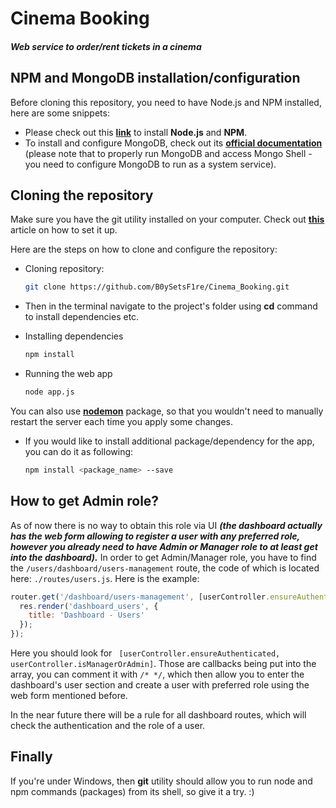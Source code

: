 # Cinema Booking
##### Web service to order/rent tickets in a cinema

## NPM and MongoDB installation/configuration

Before cloning this repository, you need to have Node.js and NPM installed, here are some snippets:

* Please check out this **[link](https://nodejs.org/en/)** to install **Node.js** and **NPM**.
* To install and configure MongoDB, check out its **[official documentation](https://docs.mongodb.com/manual/installation/)** (please note that to properly run MongoDB and access Mongo Shell - you need to configure MongoDB to run as a system service).

## Cloning the repository

Make sure you have the git utility installed on your computer. Check out **[this](https://git-scm.com/book/en/v2/Getting-Started-Installing-Git)** article on how to set it up.

Here are the steps on how to clone and configure the repository:

* Cloning repository:

  ```bash
  git clone https://github.com/B0ySetsF1re/Cinema_Booking.git
  ```
* Then in the terminal navigate to the project's folder using **cd** command to install dependencies etc.

* Installing dependencies

  ```bash
  npm install
  ```
* Running the web app

  ```bash
  node app.js
  ```
You can also use **[nodemon](https://www.npmjs.com/package/nodemon)** package, so that you wouldn't need to manually restart the server each time you apply some changes.

* If you would like to install additional package/dependency for the app, you can do it as following:

  ```bash
  npm install <package_name> --save
  ```

## How to get Admin role?
As of now there is no way to obtain this role via UI ***(the dashboard actually has the web form allowing to register a user with any preferred role, however you already need to have Admin or Manager role to at least get into the dashboard).*** In order to get Admin/Manager role, you have to find the ```/users/dashboard/users-management``` route, the code of which is located here: ```./routes/users.js```. Here is the example:

```javascript
router.get('/dashboard/users-management', [userController.ensureAuthenticated, userController.isManagerOrAdmin], function(req, res) {
  res.render('dashboard_users', {
    title: 'Dashboard - Users'
  });
});
```

Here you should look for ``` [userController.ensureAuthenticated, userController.isManagerOrAdmin]```. Those are callbacks being put into the array, you can comment it with ```/* */```, which then allow you to enter the dashboard's user section and create a user with preferred role using the web form mentioned before.

In the near future there will be a rule for all dashboard routes, which will check the authentication and the role of a user.

## Finally

If you're under Windows, then **git** utility should allow you to run node and npm commands (packages) from its shell, so give it a try. :)
